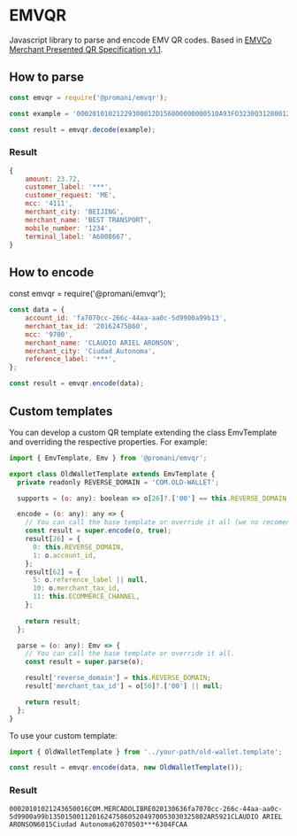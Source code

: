 # EMVQR
Javascript library to parse and encode EMV QR codes. Based in [EMVCo Merchant Presented QR Specification v1.1](https://www.emvco.com/terms-of-use/?u=/wp-content/uploads/documents/EMVCo-Merchant-Presented-QR-Specification-v1.1.pdf).

## How to parse
```javascript
const emvqr = require('@promani/emvqr');

const example = '00020101021229300012D156000000000510A93FO3230Q31280012D15600000001030812345678520441115802CN5914BEST TRANSPORT6007BEIJING64200002ZH0104最佳运输0202北京540523.7253031565502016233030412340603***0708A60086670902ME91320016A0112233449988770708123456786304A13A';

const result = emvqr.decode(example);
```

### Result
```javascript
{
    amount: 23.72,
    customer_label: '***',
    customer_request: 'ME',
    mcc: '4111',
    merchant_city: 'BEIJING',
    merchant_name: 'BEST TRANSPORT',
    mobile_number: '1234',
    terminal_label: 'A6008667',
}
```

## How to encode
const emvqr = require('@promani/emvqr');

```javascript
const data = {
    account_id: 'fa7070cc-266c-44aa-aa0c-5d9900a99b13',
    merchant_tax_id: '20162475860',
    mcc: '9700',
    merchant_name: 'CLAUDIO ARIEL ARONSON',
    merchant_city: 'Ciudad Autonoma',
    reference_label: '***',
};

const result = emvqr.encode(data);
```

## Custom templates
You can develop a custom QR template extending the class EmvTemplate and overriding the respective properties.
For example:

```javascript
import { EmvTemplate, Emv } from '@promani/emvqr';

export class OldWalletTemplate extends EmvTemplate {
  private readonly REVERSE_DOMAIN = 'COM.OLD-WALLET';

  supports = (o: any): boolean => o[26]?.['00'] == this.REVERSE_DOMAIN;

  encode = (o: any): any => {
    // You can call the base template or override it all (we no recomend that).
    const result = super.encode(o, true);
    result[26] = {
      0: this.REVERSE_DOMAIN,
      1: o.account_id,
    };
    result[62] = {
      5: o.reference_label || null,
      10: o.merchant_tax_id,
      11: this.ECOMMERCE_CHANNEL,
    };
    
    return result;
  };

  parse = (o: any): Emv => {
    // You can call the base template or override it all.
    const result = super.parse(o);

    result['reverse_domain'] = this.REVERSE_DOMAIN;
    result['merchant_tax_id'] = o[50]?.['00'] || null;

    return result;
  };
}
```

To use your custom template:
```javascript
import { OldWalletTemplate } from '../your-path/old-wallet.template';

const result = emvqr.encode(data, new OldWalletTemplate());
```

### Result
```
00020101021243650016COM.MERCADOLIBRE020130636fa7070cc-266c-44aa-aa0c-5d9900a99b1350150011201624758605204970053030325802AR5921CLAUDIO ARIEL ARONSON6015Ciudad Autonoma62070503***6304FCAA
```